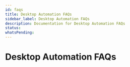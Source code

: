 ```yaml
---
id: faqs
title: Desktop Automation FAQs
sidebar_label: Desktop Automation FAQs
description: Documentation for Desktop Automation FAQs
status: 
whatsPending: 
---
```


# Desktop Automation FAQs

